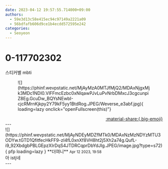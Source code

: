 ```yaml
---
date: 2023-04-12 19:57:55.714000+09:00
authors:
  - 59e3d13c58e415ec94c97149a2221a09
  - 56bdfafb606d9ce1b4ecdd572595e242
categories:
  - Seoyeon
---
```


# 0-117702302

<div class="post-container" markdown="1">
<div class="content-container md-sidebar__scrollwrap" markdown="1">

스티커별 mbti<br>
<figure markdown="1">
![](https://phinf.wevpstatic.net/MjAyMzA0MTJfMjQ2/MDAxNjgxMjk3MDc1NDI0.VlFFmcEzbc0xNlqawPJvLuPvNrbDMxcJ3cgcunpiZ8Eg.GcuDw_BQYsNEwbI-cjcRMrnKjkpy2Y79kF5yy1BtdRog.JPEG/Weverse_e3abf.jpg){ loading=lazy onclick="openFullscreen(this)"}
</figure>


</div>
</div>

<div style="text-align: right;" markdown="1">
<a href="https://weverse.io/fromis9/fanpost/0-117702302" style="text-align: right;">:material-share:{.big-emoji}</a>
</div>
---

<div class="comments-container md-sidebar__scrollwrap" markdown="1">
<div class="comment" markdown="1">
<div class='id-container' markdown="1">
![](https://phinf.wevpstatic.net/MjAyNDEyMDZfMTk0/MDAxNzMzNDYzMTU3ODYw.tGTD1QfitfecHkFF9-zI4fL0xnXf8VH8ht2j5Xh2a74g.QufL-i9_92XbdgbPBLGEpzXIrDqS4JTDRCqprDbYdJIg.JPEG/image.jpg?type=s72){ pfp loading=lazy }
**<span class="artist">더여니</span>** <small>Apr 12 2023, 19:58</small><br>
</div>
<div class='comment-body' markdown="1">
아 istj네
</div>
</div>
</div>
---
